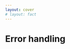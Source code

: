 ```yaml
---
layout: cover
# layout: fact
---
```

# Error handling

<Citation
  author="Andrew Kelley"
  citeHref="https://youtu.be/Gv2I7qTux7g?t=1337"
  citeText="The Road to Zig 1.0 (22:20)">
  <template v-slot:quote>
    <p slot="quote">In order to have high quality software, correct error handling has to be the <span class="color:accent">easiest, most straightforward path</span> for people to follow.</p>
  </template>
</Citation>

<!--
Andrew shows that in C the easiest path is to not deal with errors at all. And this is obviously not good.
-->
